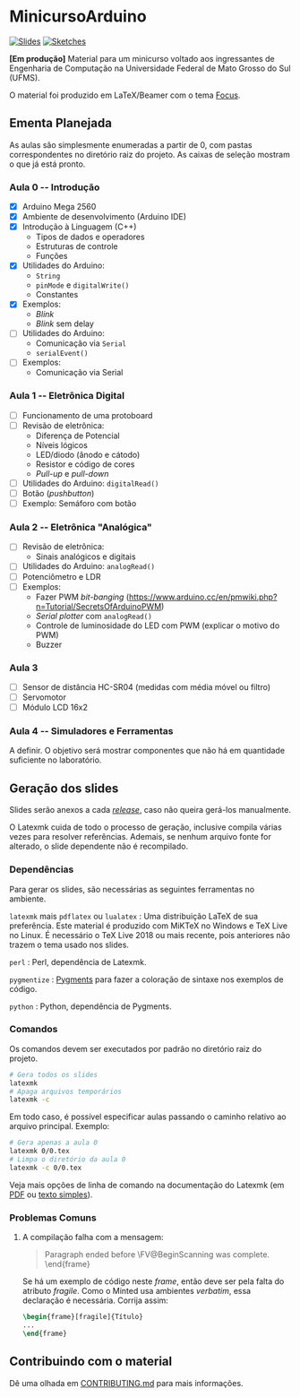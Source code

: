 <!-- SPDX-License-Identifier: CC0-1.0 -->

# MinicursoArduino

[![Slides](https://github.com/guilhermgonzaga/MinicursoArduino/workflows/Build%20and%20Release%20Slides/badge.svg)][gh-actions]
[![Sketches](https://github.com/guilhermgonzaga/MinicursoArduino/workflows/Compile%20Sketches/badge.svg)][gh-actions]

[gh-actions]: https://github.com/guilhermgonzaga/MinicursoArduino/actions

**[Em produção]** Material para um minicurso voltado aos ingressantes de Engenharia de Computação na Universidade Federal de Mato Grosso do Sul (UFMS).

O material foi produzido em LaTeX/Beamer com o tema [Focus](https://github.com/elauksap/focus-beamertheme).

## Ementa Planejada

As aulas são simplesmente enumeradas a partir de 0, com pastas correspondentes no diretório raiz do projeto. As caixas de seleção mostram o que já está pronto.

### Aula 0 -- Introdução

- [x] Arduino Mega 2560
- [x] Ambiente de desenvolvimento (Arduino IDE)
- [x] Introdução à Linguagem (C++)
	+ Tipos de dados e operadores
	+ Estruturas de controle
	+ Funções
- [x] Utilidades do Arduino:
	+ `String`
	+ `pinMode` e `digitalWrite()`
	+ Constantes
- [x] Exemplos:
	+ *Blink*
	+ *Blink* sem delay
- [ ] Utilidades do Arduino:
	+ Comunicação via `Serial`
	+ `serialEvent()`
- [ ] Exemplos:
	+ Comunicação via Serial

### Aula 1 -- Eletrônica Digital

- [ ] Funcionamento de uma protoboard
- [ ] Revisão de eletrônica:
	+ Diferença de Potencial
	+ Níveis lógicos
	+ LED/diodo (ânodo e cátodo)
	+ Resistor e código de cores
	+ *Pull-up* e *pull-down*
- [ ] Utilidades do Arduino: `digitalRead()`
- [ ] Botão (*pushbutton*)
- [ ] Exemplo: Semáforo com botão

### Aula 2 -- Eletrônica "Analógica"

- [ ] Revisão de eletrônica:
	+ Sinais analógicos e digitais
- [ ] Utilidades do Arduino: `analogRead()`
- [ ] Potenciômetro e LDR
- [ ] Exemplos:
	+ Fazer PWM *bit-banging* (https://www.arduino.cc/en/pmwiki.php?n=Tutorial/SecretsOfArduinoPWM)
	+ *Serial plotter* com `analogRead()`
	+ Controle de luminosidade do LED com PWM (explicar o motivo do PWM)
	+ Buzzer

### Aula 3

- [ ] Sensor de distância HC-SR04 (medidas com média móvel ou filtro)
- [ ] Servomotor
- [ ] Módulo LCD 16x2

### Aula 4 -- Simuladores e Ferramentas

A definir. O objetivo será mostrar componentes que não há em quantidade suficiente no laboratório.

## Geração dos slides

Slides serão anexos a cada [*release*](https://github.com/guilhermgonzaga/MinicursoArduino/releases), caso não queira gerá-los manualmente.

O Latexmk cuida de todo o processo de geração, inclusive compila várias vezes para resolver referências. Ademais, se nenhum arquivo fonte for alterado, o slide dependente não é recompilado.

### Dependências

Para gerar os slides, são necessárias as seguintes ferramentas no ambiente.

`latexmk` mais `pdflatex` ou `lualatex`
: Uma distribuição LaTeX de sua preferência. Este material é produzido com MiKTeX no Windows e TeX Live no Linux. É necessário o TeX Live 2018 ou mais recente, pois anteriores não trazem o tema usado nos slides.

`perl`
: Perl, dependência de Latexmk.

`pygmentize`
: [Pygments](https://pygments.org/) para fazer a coloração de sintaxe nos exemplos de código.

`python`
: Python, dependência de Pygments.

### Comandos

Os comandos devem ser executados por padrão no diretório raiz do projeto.

```sh
# Gera todos os slides
latexmk
# Apaga arquivos temporários
latexmk -c
```

Em todo caso, é possível especificar aulas passando o caminho relativo ao arquivo principal. Exemplo:

```sh
# Gera apenas a aula 0
latexmk 0/0.tex
# Limpa o diretório da aula 0
latexmk -c 0/0.tex
```

Veja mais opções de linha de comando na documentação do Latexmk (em [PDF](http://linorg.usp.br/CTAN/support/latexmk/latexmk.pdf) ou [texto simples](http://linorg.usp.br/CTAN/support/latexmk/latexmk.txt)).

### Problemas Comuns

1. A compilação falha com a mensagem:

	> Paragraph ended before \FV@BeginScanning was complete. \end{frame}

	Se há um exemplo de código neste *frame*, então deve ser pela falta do atributo *fragile*. Como o Minted usa ambientes *verbatim*, essa declaração é necessária. Corrija assim:

	```latex
	\begin{frame}[fragile]{Título}
	...
	\end{frame}
	```

## Contribuindo com o material

Dê uma olhada em [CONTRIBUTING.md](./CONTRIBUTING.md) para mais informações.
